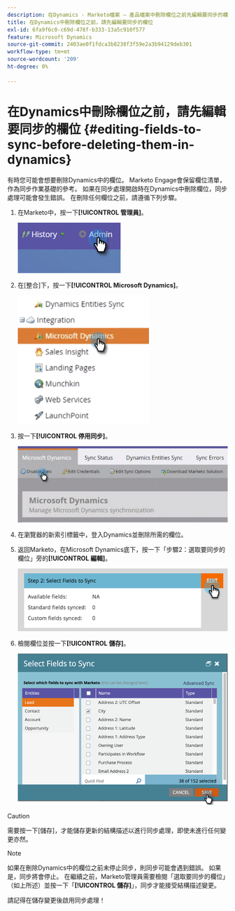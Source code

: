 ```yaml
---
description: 在Dynamics - Marketo檔案 — 產品檔案中刪除欄位之前先編輯要同步的欄位
title: 在Dynamics中刪除欄位之前，請先編輯要同步的欄位
exl-id: 6fa9f6c0-c69d-478f-b333-13a5c910f577
feature: Microsoft Dynamics
source-git-commit: 2403ae0f1fdca3b8238f3f59e2a3b94129deb301
workflow-type: tm+mt
source-wordcount: '209'
ht-degree: 0%

---
```


# 在Dynamics中刪除欄位之前，請先編輯要同步的欄位 {#editing-fields-to-sync-before-deleting-them-in-dynamics}

有時您可能會想要刪除Dynamics中的欄位。 Marketo Engage會保留欄位清單，作為同步作業基礎的參考。 如果在同步處理開啟時在Dynamics中刪除欄位，同步處理可能會發生錯誤。 在刪除任何欄位之前，請遵循下列步驟。

1. 在Marketo中，按一下&#x200B;**[!UICONTROL 管理員]**。

   ![](assets/sync-before-deleting-them-in-dynamics-1.png)

1. 在[整合]下，按一下&#x200B;**[!UICONTROL Microsoft Dynamics]**。

   ![](assets/sync-before-deleting-them-in-dynamics-2.png)

1. 按一下&#x200B;**[!UICONTROL 停用同步]**。

   ![](assets/sync-before-deleting-them-in-dynamics-3.png)

1. 在瀏覽器的新索引標籤中，登入Dynamics並刪除所需的欄位。

1. 返回Marketo，在Microsoft Dynamics底下，按一下「步驟2：選取要同步的欄位」旁的&#x200B;**[!UICONTROL 編輯]**。

   ![](assets/sync-before-deleting-them-in-dynamics-4.png)

1. 檢閱欄位並按一下&#x200B;**[!UICONTROL 儲存]**。

   ![](assets/sync-before-deleting-them-in-dynamics-5.png)

>[!CAUTION]
>
>需要按一下[儲存]&#x200B;**&#x200B;**，才能儲存更新的結構描述以進行同步處理，即使未進行任何變更亦然。

>[!NOTE]
>
>如果在刪除Dynamics中的欄位之前未停止同步，則同步可能會遇到錯誤。 如果是，同步將會停止。 在繼續之前，Marketo管理員需要檢閱「選取要同步的欄位」（如上所述）並按一下「**[!UICONTROL 儲存]**」，同步才能接受結構描述變更。

請記得在儲存變更後啟用同步處理！
